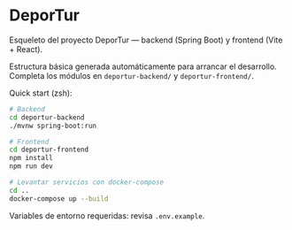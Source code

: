 # DeporTur

Esqueleto del proyecto DeporTur — backend (Spring Boot) y frontend (Vite + React).

Estructura básica generada automáticamente para arrancar el desarrollo. Completa los módulos en `deportur-backend/` y `deportur-frontend/`.

Quick start (zsh):

```bash
# Backend
cd deportur-backend
./mvnw spring-boot:run

# Frontend
cd deportur-frontend
npm install
npm run dev

# Levantar servicios con docker-compose
cd ..
docker-compose up --build
```

Variables de entorno requeridas: revisa `.env.example`.
